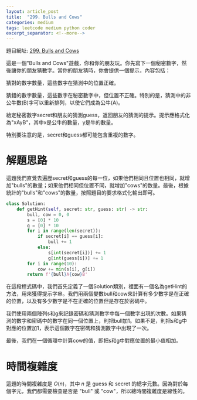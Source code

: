 ```yaml
---
layout: article_post
title:  "299. Bulls and Cows"
categories: medium
tags: leetcode medium python coder
excerpt_separator: <!--more-->
---
```


<!--more-->

題目網址: [299. Bulls and Cows
](https://leetcode.com/problems/bulls-and-cows/)

這是一個"Bulls and Cows"遊戲，你和你的朋友玩。你先寫下一個秘密數字，然後讓你的朋友猜數字。當你的朋友猜時，你會提供一個提示，內容包括：

猜對的數字數量，這些數字在猜測中的位置正確。

猜錯的數字數量，這些數字在秘密數字中，但位置不正確。特別的是，猜測中的非公牛數(B)字可以重新排列，以使它們成為公牛(A)。

給定秘密數字secret和朋友的猜測guess，返回朋友的猜測的提示。提示應格式化為"xAyB"，其中x是公牛的數量，y是牛的數量。

特別要注意的是，secret和guess都可能包含重複的數字。

# 解題思路

這題我們直覺去遍歷secret和guess的每一位，如果他們相同且位置也相同，就增加"bulls"的數量；如果他們相同但位置不同，就增加"cows"的数量。最後，根據統計的"bulls"和"cows"的數量，按照題目的要求格式化輸出即可。

```python
class Solution:
    def getHint(self, secret: str, guess: str) -> str:
        bull, cow = 0, 0
        s = [0] * 10
        g = [0] * 10
        for i in range(len(secret)):
            if secret[i] == guess[i]:
                bull += 1
            else:
                s[int(secret[i])] += 1
                g[int(guess[i])] += 1
        for i in range(10):
            cow += min(s[i], g[i])
        return f'{bull}A{cow}B'
```

在這段程式碼中，我們首先定義了一個Solution類別，裡面有一個名為getHint的方法，用來獲得提示字串。我們用兩個變數bull和cow來計算有多少數字是在正確的位置，以及有多少數字是不在正確的位置但是存在於密碼中。

我們使用兩個陣列s和g來記錄密碼和猜測數字中每一個數字出現的次數。如果猜測的數字和密碼中的數字在同一個位置上，則把bull加1。如果不是，則把s和g中對應的位置加1，表示這個數字在密碼和猜測數字中出現了一次。

最後，我們在一個循環中計算cow的值，即把s和g中對應位置的最小值相加。

# 時間複雜度

這題的時間複雜度是 $O(n)$，其中 $n$ 是 guess 和 secret 的總字元數。因為對於每個字元，我們都需要檢查是否是 "bull" 或 "cow"，所以總時間複雜度是線性的。



